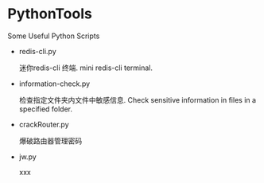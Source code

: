 # PythonTools
Some Useful Python Scripts

- redis-cli.py

  迷你redis-cli 终端. mini redis-cli terminal. 

- information-check.py      

  检查指定文件夹内文件中敏感信息.  Check sensitive information in files in a specified folder. 

- crackRouter.py

  爆破路由器管理密码

- jw.py

  xxx
